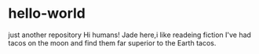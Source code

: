 # hello-world
just another repository
Hi humans!
Jade here,i like readeing fiction
I've had tacos on the moon and find them far superior to the Earth tacos.
